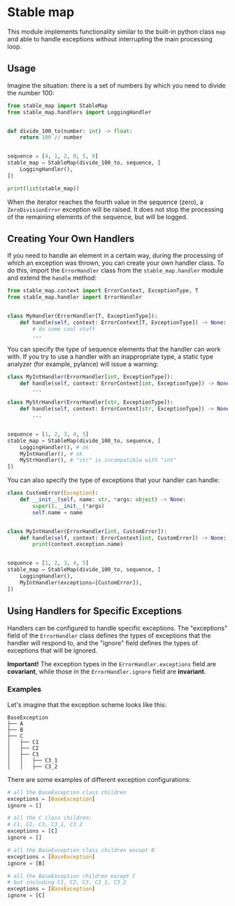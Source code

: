 # Stable map

This module implements functionality similar to the built-in python class `map` and able to handle exceptions without interrupting the main processing loop.

## Usage

Imagine the situation: there is a set of numbers by which you need to divide the number 100:

```python
from stable_map import StableMap
from stable_map.handlers import LoggingHandler


def divide_100_to(number: int) -> float:
    return 100 // number


sequence = [4, 1, 2, 0, 5, 8]
stable_map = StableMap(divide_100_to, sequence, [
    LoggingHandler(),
])

print(list(stable_map))
```

When the iterator reaches the fourth value in the sequence (zero), a `ZeroDivisionError` exception will be raised. It does not stop the processing of the remaining elements of the sequence, but will be logged.

## Creating Your Own Handlers

If you need to handle an element in a certain way, during the processing of which an exception was thrown, you can create your own handler class. To do this, import the `ErrorHandler` class from the `stable_map.handler` module and extend the `handle` method:

```python
from stable_map.context import ErrorContext, ExceptionType, T
from stable_map.handler import ErrorHandler


class MyHandler(ErrorHandler[T, ExceptionType]):
    def handle(self, context: ErrorContext[T, ExceptionType]) -> None:
        # do some cool stuff
        ...
```

You can specify the type of sequence elements that the handler can work with. If you try to use a handler with an inappropriate type, a static type analyzer (for example, pylance) will issue a warning:

```python
class MyIntHandler(ErrorHandler[int, ExceptionType]):
    def handle(self, context: ErrorContext[int, ExceptionType]) -> None:
        ...

class MyStrHandler(ErrorHandler[str, ExceptionType]):
    def handle(self, context: ErrorContext[str, ExceptionType]) -> None:
        ...


sequence = [1, 2, 3, 4, 5]
stable_map = StableMap(divide_100_to, sequence, [
    LoggingHandler(), # ok
    MyIntHandler(), # ok
    MyStrHandler(), # "str" is incompatible with "int"
])
```

You can also specify the type of exceptions that your handler can handle:

```python
class CustomError(Exception):
    def __init__(self, name: str, *args: object) -> None:
        super().__init__(*args)
        self.name = name


class MyIntHandler(ErrorHandler[int, CustomError]):
    def handle(self, context: ErrorContext[int, CustomError]) -> None:
        print(context.exception.name)


sequence = [1, 2, 3, 4, 5]
stable_map = StableMap(divide_100_to, sequence, [
    LoggingHandler(),
    MyIntHandler(exceptions=[CustomError]),
])
```

## Using Handlers for Specific Exceptions

Handlers can be configured to handle specific exceptions. The "exceptions" field of the `ErrorHandler` class defines the types of exceptions that the handler will respond to, and the "ignore" field defines the types of exceptions that will be ignored.

**Important!** The exception types in the `ErrorHandler.exceptions` field are **covariant**, while those in the `ErrorHandler.ignore` field are **invariant**.

### Examples

Let's imagine that the exception scheme looks like this:

```
BaseException
├── A
├── B
├── C
│   ├── C1
│   ├── C2
│   ├── C3
│   │   ├── C3_1
│   │   ├── C3_2
```

There are some examples of different exception configurations:

```python
# all the BaseException class children
exceptions = [BaseException]
ignore = []

# all the C class children:
# C1, C2, C3, C3_1, C3_2
exceptions = [C]
ignore = []

# all the BaseException class children except B
exceptions = [BaseException]
ignore = [B]

# all the BaseException children except C
# but including C1, С2, C3, C3_1, C3_2
exceptions = [BaseException]
ignore = [C]
```

